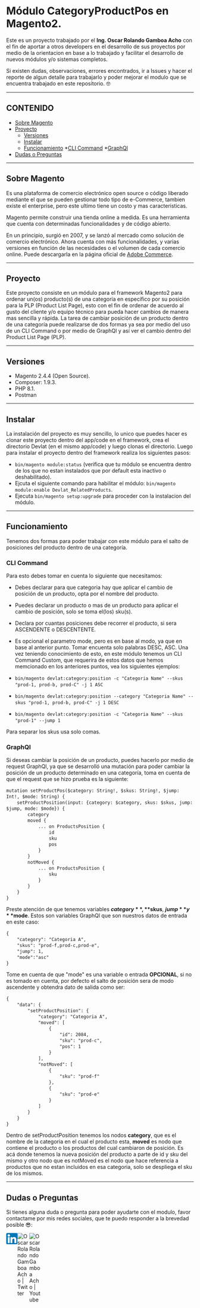 # Módulo CategoryProductPos en Magento2.

Este es un proyecto trabajado por el **Ing. Oscar Rolando Gamboa Acho** con el fin de aportar a otros developers en el desarrollo de sus proyectos por medio de la orientacion en base a lo trabajado y facilitar el desarrollo de nuevos módulos y/o sistemas completos.

Si existen dudas, observaciones, errores encontrados, ir a Issues y hacer el reporte de algun detalle para trabajarlo y poder mejorar el modulo que se encuentra trabajado en este repositorio. :nerd_face:

---

## CONTENIDO
* [Sobre Magento](#sobre-magento)
* [Proyecto](#proyecto)
  * [Versiones](#versiones)
  * [Instalar](#instalar)
  * [Funcionamiento](#funcionamiento)
    *[CLI Command](#cli-command)
    *[GraphQl](#graphql) 
* [Dudas o Preguntas](#dudas-o-preguntas)
---

## Sobre Magento
Es una plataforma de comercio electrónico open source o código liberado mediante el que se pueden gestionar todo tipo de e-Commerce, tambien existe el enterprise, pero este ultimo tiene un costo y mas caracteristicas.

Magento permite construir una tienda online a medida. Es una herramienta que cuenta con determinadas funcionalidades y de código abierto.

En un principio, surgió en 2007, y se lanzó al mercado como solución de comercio electrónico. Ahora cuenta con más funcionalidades, y varias versiones en función de las necesidades o el volumen de cada comercio online.
Puede descargarla en la página oficial de [Adobe Commerce](https://business.adobe.com/la/products/magento/open-source.html).

---

## Proyecto

Este proyecto consiste en un módulo para el framework Magento2 para ordenar un(os) producto(s) de una categoría en específico por su posición para la PLP (Product List Page), esto con el fin de ordenar de acuerdo al gusto del cliente y/o equipo técnico para pueda hacer cambios de manera mas sencilla y rápida.
La tarea de cambiar posición de un producto dentro de una categoría puede realizarse de dos formas ya sea por medio del uso de un CLI Command o por medio de GraphQl y así ver el cambio dentro del Product List Page (PLP).

---

## Versiones
* Magento 2.4.4 (Open Source).
* Composer: 1.9.3.
* PHP 8.1.
* Postman

---

## Instalar
La instalación del proyecto es muy sencillo, lo unico que puedes hacer es clonar este proyecto dentro del app/code en el framework, crea el directorio Devlat (en el mismo app/code) y luego clonas el directorio.
Luego para instalar el proyecto dentro del framework realiza los siguientes pasos:
* ```bin/magento module:status``` (verifica que tu módulo se encuentra dentro de los que no estan instalados que por default esta inactivo o deshabilitado).
* Ejcuta el siguiente comando para habilitar el módulo: ```bin/magento module:enable Devlat_RelatedProducts```.
* Ejecuta ```bin/magento setup:upgrade``` para proceder con la instalacion del módulo.

---

## Funcionamiento
Tenemos dos formas para poder trabajar con este módulo para el salto de posiciones del producto dentro de una categoría.

### CLI Command
Para esto debes tomar en cuenta lo siguiente que necesitamos:
* Debes declarar para que categoria hay que aplicar el cambio de posición de un producto, opta por el nombre del producto.
* Puedes declarar un producto o mas de un producto para aplicar el cambio de posición, solo se toma el(los) sku(s).
* Declara por cuantas posiciones debe recorrer el producto, si sera ASCENDENTE o DESCENTENTE.
* Es opcional el parametro mode, pero es en base al modo, ya que en base al anterior punto. Tomar encuenta solo palabras DESC, ASC.
Una vez teniendo conocimiento de esto, en este módulo tenemos un CLI Command Custom, que requerira de estos datos que hemos memcionado en los anteriores puntos, vea los siguientes ejemplos:

* `bin/magento devlat:category:position -c "Categoria Name" --skus "prod-1, prod-b, prod-C" -j 1 ASC`
* `bin/magento devlat:category:position --category "Categoria Name" --skus "prod-1, prod-b, prod-C" -j 1 DESC`
* `bin/magento devlat:category:position -c "Categoria Name" --skus "prod-1" --jump 1`

Para separar los skus usa solo comas.

### GraphQl
Si deseas cambiar la posición de un producto, puedes hacerlo por medio de request GraphQl, ya que se desarrolló una mutación para poder cambiar la posición de un producto determinado en una categoría, toma en cuenta de 
que el request que se hizo prueba es la siguiente:

```
mutation setProductPos($category: String!, $skus: String!, $jump: Int!, $mode: String) {
    setProductPosition(input: {category: $category, skus: $skus, jump: $jump, mode: $mode}) {
        category
        moved {
            ... on ProductsPosition {
                id
                sku 
                pos
            }
        }
        notMoved {
            ... on ProductsPosition {
                sku
            }
        }
    }
}
```
Preste atención de que tenemos variables **$category**, **$skus**, **$jump** y **$mode**. Estos son variables GraphQl que son nuestros datos de entrada en este caso:
```
{
    "category": "Categoria A",
    "skus": "prod-f,prod-c,prod-e",
    "jump": 1,
    "mode":"asc"
}
```
Tome en cuenta de que "mode" es una variable o entrada **OPCIONAL**, si no es tomado en cuenta, por defecto el salto de posición sera de modo ascendente y obtendra dato de salida como ser:
```
{
    "data": {
        "setProductPosition": {
            "category": "Categoria A",
            "moved": [
                {
                    "id": 2084,
                    "sku": "prod-c",
                    "pos": 1
                }
            ],
            "notMoved": [
                {
                    "sku": "prod-f"
                },
                {
                    "sku": "prod-e"
                }
            ]
        }
    }
}
```
Dentro de setProductPosition tenemos los nodos **category**, que es el nombre de la categoria en el cual el producto esta, **moved** es nodo que contiene el producto o los productos del cual cambiaron de posición. Es acá donde tenemos la nueva posición del producto a parte de id y sku del mismo y otro nodo que es notMoved es el nodo que hace referencia a productos que no estan incluidos en esa categoria, solo se despliega el sku de los mismos.

---

## Dudas o Preguntas
Si tienes alguna duda o pregunta para poder ayudarte con el modulo, favor contactame por mis redes sociales, que te puedo responder a la brevedad posible :sunglasses::

  <a href="https://www.linkedin.com/in/oscarrolandogamboa/">
      <img align="left" alt="Oscar Rolando Gamboa Acho | Linkedin" width="30px" src="https://github.com/SatYu26/SatYu26/blob/master/Assets/Linkedin.svg" />
  </a> &nbsp;&nbsp;
  <a href="https://x.com/DevLatBo">
    <img align="left" alt="Oscar Rolando Gamboa Acho | Twitter" width="32px" src="https://user-images.githubusercontent.com/8138585/256154469-3d935a39-9abc-4ba6-94d4-b8e163756c27.svg" />
  </a> &nbsp;&nbsp;
  <a href="https://youtube.com/DevLatBo">
    <img align="left" alt="Oscar Rolando Gamboa Acho | Youtube" width="30px" src="https://user-images.githubusercontent.com/47686437/168548113-b3cd4206-3281-445b-b7c6-bc0a3251293d.png" />
  </a> &nbsp;&nbsp;



